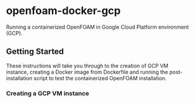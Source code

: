 # openfoam-docker-gcp
 
Running a containerized OpenFOAM in Google Cloud Platform environment (GCP). 

## Getting Started

These instructions will take you through to the creation of GCP VM instance, creating a Docker image from Dockerfile and running the post-installation script to test the containerized OpenFOAM installation.

### Creating a GCP VM instance
